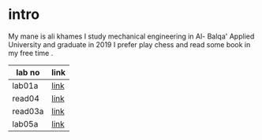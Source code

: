 

# intro

My mane is ali khames I study mechanical engineering in Al- Balqa' Applied University and graduate in 2019 I prefer play chess and read some book in my free time .

lab no | link
-----|-----
lab01a | [link](lab01a.md)
read04 | [ link](js.md)
read03a | [link](read03a.htmlP) 
lab05a | [link](Read05.md)


